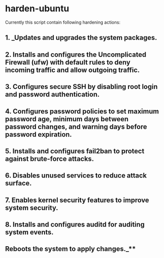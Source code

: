 # harden-ubuntu
Currently this script contain following hardening actions: 

## 1. _Updates and upgrades the system packages.

## 2. Installs and configures the Uncomplicated Firewall (ufw) with default rules to deny incoming traffic and allow outgoing traffic.

## 3. Configures secure SSH by disabling root login and password authentication.

## 4. Configures password policies to set maximum password age, minimum days between password changes, and warning days before password expiration.

## 5. Installs and configures fail2ban to protect against brute-force attacks.

## 6. Disables unused services to reduce attack surface.

## 7. Enables kernel security features to improve system security.

## 8. Installs and configures auditd for auditing system events.

## Reboots the system to apply changes._**
